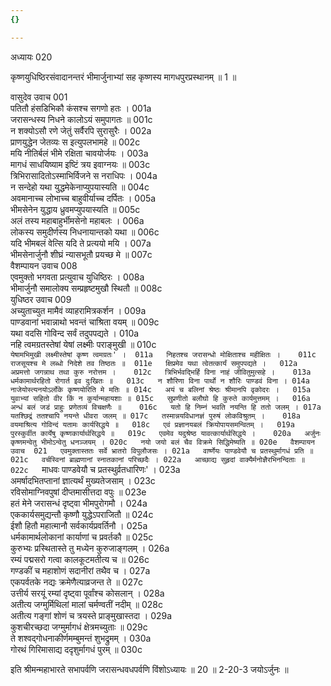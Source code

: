```yaml
---
{}

---
```



अध्यायः 020

कृष्णयुधिष्ठिरसंवादानन्तरं भीमार्जुनाभ्यां सह कृष्णस्य मागधपुरप्रस्थानम् ॥ 1 ॥

वासुदेव उवाच 	001  
पतितौ हंसडिभिकौ कंसश्च सगणो हतः ।	001a  
जरासन्धस्य निधने कालोऽयं समुपागतः ॥	001c  
न शक्योऽसौ रणे जेतुं सर्वैरपि सुरासुरैः ।	002a  
प्राणयुद्धेन जेतव्यः स इत्युपलभामहे ॥	002c  
मयि नीतिर्बलं भीमे रक्षिता चावयोर्जयः ।	003a  
मागधं साधयिष्याम इष्टिं त्रय इवाग्नयः ॥	003c  
त्रिभिरासादितोऽस्माभिर्विजने स नराधिपः ।	004a  
न सन्देहो यथा युद्धमेकेनाप्युपयास्यति ॥	004c  
अवमानाच्च लोभाच्च बाहुवीर्याच्च दर्पितः ।	005a  
भीमसेनेन युद्धाय ध्रुवमप्युपयास्यति ॥	005c  
अलं तस्य महाबाहुर्भीमसेनो महाबलः ।	006a  
लोकस्य समुदीर्णस्य निधनायान्तको यथा ॥	006c  
यदि भीमबलं वेत्सि यदि ते प्रत्ययो मयि ।	007a  
भीमसेनार्जुनौ शीघ्रं न्यासभूतौ प्रयच्छ मे ॥	007c  
वैशम्पायन उवाच 	008  
एवमुक्तो भगवता प्रत्युवाच युधिष्ठिरः ।	008a  
भीमार्जुनौ समालोक्य सम्प्रहृष्टमुखौ स्थितौ ॥	008c  
युधिष्ठर उवाच 	009  
अच्युताच्युत मामैवं व्याहरामित्रकर्शन ।	009a  
पाण्डवानां भवान्नाथो भवन्तं चाश्रिता वयम् ॥	009c  
यथा वदसि गोविन्द सर्वं तदुपपद्यते ।	010a  
नहि त्वमग्रतस्तेषां येषां लक्ष्मीः पराङ्मुखी ॥	010c  
`येषामभिमुखी लक्ष्मीस्तेषां कृष्ण त्वमग्रतः' ।	011a  
निहतश्च जरासन्धो मोक्षिताश्च महीक्षितः । 	011c  
राजसूयश्च मे लब्धो निदेशे तव तिष्ठतः ॥	011e  
क्षिप्रमेव यथा त्वेतत्कार्यं समुपपद्यते ।	012a  
अप्रमत्तो जगन्नाथ तथा कुरु नरोत्तम ।	012c  
त्रिभिर्भवद्भिर्हि विना नाहं जीवितुमुत्सहे ।	013a  
धर्मकामार्थरहितो रोगार्त इव दुःखितः ॥	013c  
न शौरिणा विना पार्थो न शौरिः पाण्डवं विना ।	014a  
नाजेयोस्त्यनयोऽर्लोके कृष्णयोरिति मे मतिः ॥	014c  
अयं च बलिनां श्रेष्ठः श्रीमानपि वृकोदरः ।	015a  
युवाभ्यां सहितो वीर किं न कुर्यान्महायशाः ॥	015c  
सुप्रणीतो बलौघो हि कुरुते कार्यमुत्तमम् ।	016a  
अन्धं बलं जडं प्राहुः प्रणेतव्यं विचक्षणैः ॥	016c  
यतो हि निम्नं भवति नयन्ति हि ततो जलम् ।	017a  
यतश्छिद्रं ततश्चापि नयन्ते धीवरा जलम् ॥	017c  
तस्मान्नयविधानज्ञं पुरुषं लोकविश्रुतम् ।	018a  
वयमाश्रित्य गोविन्दं यतामः कार्यसिद्धये ॥	018c  
एवं प्रज्ञानयबलं क्रियोपायसमन्वितम् ।	019a  
पुरस्कुर्वीत कार्येषु कृष्णकार्यार्थसिद्धये ॥	019c  
एवमेव यदुश्रेष्ठ यावत्कार्यार्थसिद्धये ।	020a  
अर्जुनः कृष्णमन्वेतु भीमोऽन्वेतु धनञ्जयम् ।	020c  
नयो जयो बलं चैव विक्रमे सिद्धिमेष्यति ॥	020e  
वैशम्पायन उवाच 	021  
एवमुक्तास्ततः सर्वे भ्रातरो विपुलौजसः ।	021a  
वार्ष्णेयः पाण्डवेयौ च प्रतस्थुर्मागधं प्रति ॥	021c  
वर्चस्विनां ब्राह्मणानां स्नातकानां परिच्छदैः ।	022a  
आच्छाद्य सुहृदां वाक्यैर्मनोज्ञैरभिनन्दिताः ॥	022c  
`माधवः पाण्डवेयौ च प्रतस्थुर्व्रतधारिणः' ।	023a  
अमर्षादभितप्तानां ज्ञात्यर्थं मुख्यतेजसाम् ।	023c  
रविसोमाग्निवपुषां दीप्तमासीत्तदा वपुः ॥	023e  
हतं मेने जरासन्धं दृष्ट्वा भीमपुरोगमौ ।	024a  
एककार्यसमुद्यन्तौ कृष्णौ युद्धेऽपराजितौ ॥	024c  
ईशौ हितौ महात्मानौ सर्वकार्यप्रवर्तिनौ ।	025a  
धर्मकामार्थलोकानां कार्याणां च प्रवर्तकौ ॥	025c  
कुरुभ्यः प्रस्थितास्ते तु मध्येन कुरुजाङ्गलम् ।	026a  
रम्यं पद्मसरो गत्वा कालकूटमतीत्य च ॥	026c  
गण्डकीं च महाशोणं सदानीरां तथैव च ।	027a  
एकपर्वतके नद्यः क्रमेणैत्याव्रजन्त ते ॥	027c  
उत्तीर्य सरयूं रम्यां दृष्ट्वा पूर्वांश्च कोसलान् ।	028a  
अतीत्य जग्मुर्मिथिलां मालां चर्मण्वतीं नदीम् ॥	028c  
अतीत्य गङ्गां शोणं च त्रयस्ते प्राङ्मुखास्तदा ।	029a  
कुशचीरच्छदा जग्मुर्मागधं क्षेत्रमच्युताः ॥	029c  
ते शश्वद्गोधनाकीर्णमम्बुमन्तं शुभद्रुमम् ।	030a  
गोरथं गिरिमासाद्य ददृशुर्मागधं पुरम् ॥ 	030c  

इति श्रीमन्महाभारते सभापर्वणि जरासन्धवधपर्वणि विंशोऽध्यायः ॥ 20 ॥
2-20-3 जयोऽर्जुनः ॥